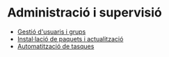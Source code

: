 # Administració i supervisió

* [Gestió d'usuaris i grups](uf2-usuaris-locals.md)
* [Instal·lació de paquets i actualització](uf2-actualitzacio.md)
* [Automatització de tasques](uf2-automatitzacio.md)
